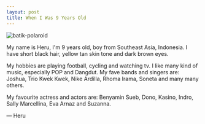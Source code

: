 ```yaml
---
layout: post
title: When I Was 9 Years Old
---
```

<img class="kiri" src="http:/images/batikpolar.png" alt="batik-polaroid" />
<p>My name is Heru, I'm 9 years old, boy from Southeast Asia, Indonesia. I have short black hair, yellow tan skin tone and dark brown eyes.</p>
<p>My hobbies are playing football, cycling and watching tv. I like many kind of music, especially POP and Dangdut. My fave bands and singers are: Joshua, Trio Kwek Kwek, Nike Ardilla, Rhoma Irama, Soneta and many many others.</p>
<p>My favourite actress and actors are: Benyamin Sueb, Dono, Kasino, Indro, Sally Marcellina, Eva Arnaz and Suzanna.</p>

<p class="right">&mdash; Heru</p>